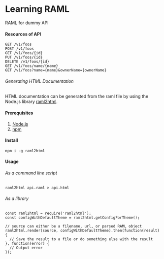 # Learning RAML

RAML for dummy API

#### Resources of API
```
GET /v1/foos
POST /v1/foos
GET /v1/foos/{id}
PUT /v1/foos/{id}
DELETE /v1/foos/{id}
GET /v1/foos/name/{name}
GET /v1/foos?name={name}&ownerName={ownerName}
```

###### Generating HTML Documentation
HTML documentation can be generated from the raml file by using the Node.js library [raml2html](https://www.npmjs.com/package/raml2html).

#### Prerequisites
1. [Node.js](https://nodejs.org/en/)
2. [npm](https://www.npmjs.com/get-npm)

#### Install
```
npm i -g raml2html
```

#### Usage
###### As a command line script
```
raml2html api.raml > api.html
```
###### As a library
```
const raml2html = require('raml2html');
const configWithDefaultTheme = raml2html.getConfigForTheme();

// source can either be a filename, url, or parsed RAML object
raml2html.render(source, configWithDefaultTheme).then(function(result) {
  // Save the result to a file or do something else with the result
}, function(error) {
  // Output error
});
```
